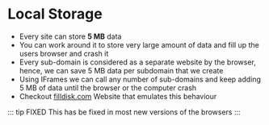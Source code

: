 # Local Storage

- Every site can store **5 MB** data
- You can work around it to store very large amount of data and fill up the users browser and crash it
- Every sub-domain is considered as a separate website by the browser, hence, we can save 5 MB data per subdomain that we create
- Using IFrames we can call any number of sub-domains and keep adding 5 MB of data until the browser or the computer crash
- Checkout [filldisk.com](http://www.filldisk.com/) Website that emulates this behaviour

::: tip FIXED
This has be fixed in most new versions of the browsers
:::
